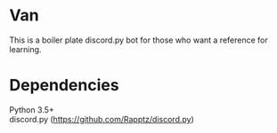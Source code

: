 # Van
This is a boiler plate discord.py bot for those who want a reference for learning.

# Dependencies
Python 3.5+
<br/>
discord.py (https://github.com/Rapptz/discord.py)
